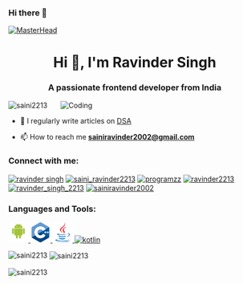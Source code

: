 ### Hi there 👋


[![MasterHead](https://i.pinimg.com/originals/16/03/fb/1603fb7077abb9093f4af305b4e5ce79.gif)](https://rishavchanda.io)
<h1 align="center">Hi 👋, I'm Ravinder Singh</h1>
<h3 align="center">A passionate frontend developer from India</h3>
<img align="right" alt="Coding" width="400" src="https://images.squarespace-cdn.com/content/v1/5769fc401b631bab1addb2ab/1541580611624-TE64QGKRJG8SWAIUS7NS/ke17ZwdGBToddI8pDm48kPoswlzjSVMM-SxOp7CV59BZw-zPPgdn4jUwVcJE1ZvWQUxwkmyExglNqGp0IvTJZamWLI2zvYWH8K3-s_4yszcp2ryTI0HqTOaaUohrI8PI6FXy8c9PWtBlqAVlUS5izpdcIXDZqDYvprRqZ29Pw0o/coding-freak.gif">

<p align="left"> <img src="https://komarev.com/ghpvc/?username=saini2213&label=Profile%20views&color=0e75b6&style=flat" alt="saini2213" /> </p>

- 📝 I regularly write articles on [DSA](DSA)

- 📫 How to reach me **sainiravinder2002@gmail.com**

<h3 align="left">Connect with me:</h3>
<p align="left">
<a href="https://linkedin.com/in/ravinder singh" target="blank"><img align="center" src="https://raw.githubusercontent.com/rahuldkjain/github-profile-readme-generator/master/src/images/icons/Social/linked-in-alt.svg" alt="ravinder singh" height="30" width="40" /></a>
<a href="https://instagram.com/saini_ravinder2213" target="blank"><img align="center" src="https://raw.githubusercontent.com/rahuldkjain/github-profile-readme-generator/master/src/images/icons/Social/instagram.svg" alt="saini_ravinder2213" height="30" width="40" /></a>
<a href="https://www.youtube.com/c/programzz" target="blank"><img align="center" src="https://raw.githubusercontent.com/rahuldkjain/github-profile-readme-generator/master/src/images/icons/Social/youtube.svg" alt="programzz" height="30" width="40" /></a>
<a href="https://www.codechef.com/users/ravinder2213" target="blank"><img align="center" src="https://cdn.jsdelivr.net/npm/simple-icons@3.1.0/icons/codechef.svg" alt="ravinder2213" height="30" width="40" /></a>
<a href="https://www.leetcode.com/ravinder_singh_2213" target="blank"><img align="center" src="https://raw.githubusercontent.com/rahuldkjain/github-profile-readme-generator/master/src/images/icons/Social/leet-code.svg" alt="ravinder_singh_2213" height="30" width="40" /></a>
<a href="https://auth.geeksforgeeks.org/user/sainiravinder2002" target="blank"><img align="center" src="https://raw.githubusercontent.com/rahuldkjain/github-profile-readme-generator/master/src/images/icons/Social/geeks-for-geeks.svg" alt="sainiravinder2002" height="30" width="40" /></a>
</p>

<h3 align="left">Languages and Tools:</h3>
<p align="left"> <a href="https://developer.android.com" target="_blank" rel="noreferrer"> <img src="https://raw.githubusercontent.com/devicons/devicon/master/icons/android/android-original-wordmark.svg" alt="android" width="40" height="40"/> </a> <a href="https://www.w3schools.com/cpp/" target="_blank" rel="noreferrer"> <img src="https://raw.githubusercontent.com/devicons/devicon/master/icons/cplusplus/cplusplus-original.svg" alt="cplusplus" width="40" height="40"/> </a> <a href="https://www.java.com" target="_blank" rel="noreferrer"> <img src="https://raw.githubusercontent.com/devicons/devicon/master/icons/java/java-original.svg" alt="java" width="40" height="40"/> </a> <a href="https://kotlinlang.org" target="_blank" rel="noreferrer"> <img src="https://www.vectorlogo.zone/logos/kotlinlang/kotlinlang-icon.svg" alt="kotlin" width="40" height="40"/> </a> </p>

<p><img align="left" src="https://github-readme-stats.vercel.app/api/top-langs?username=saini2213&show_icons=true&locale=en&layout=compact" alt="saini2213" /></p>

<p>&nbsp;<img align="center" src="https://github-readme-stats.vercel.app/api?username=saini2213&show_icons=true&locale=en" alt="saini2213" /></p>

<p><img align="center" src="https://github-readme-streak-stats.herokuapp.com/?user=saini2213&" alt="saini2213" /></p>

